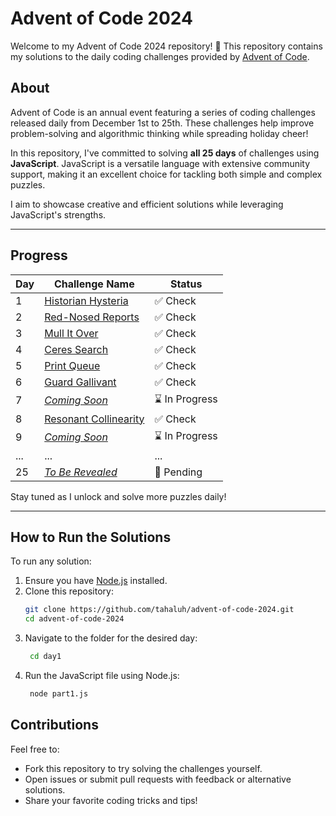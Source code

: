 # Advent of Code 2024

Welcome to my Advent of Code 2024 repository! 🎄 This repository contains my solutions to the daily coding challenges provided by [Advent of Code](https://adventofcode.com/2024).

## About

Advent of Code is an annual event featuring a series of coding challenges released daily from December 1st to 25th. These challenges help improve problem-solving and algorithmic thinking while spreading holiday cheer!

In this repository, I've committed to solving **all 25 days** of challenges using **JavaScript**. JavaScript is a versatile language with extensive community support, making it an excellent choice for tackling both simple and complex puzzles.

I aim to showcase creative and efficient solutions while leveraging JavaScript's strengths.

---

## Progress

| Day | Challenge Name                            | Status         |
| --- | ----------------------------------------- | -------------- |
| 1   | [Historian Hysteria](./day1/README.md)    | ✅ Check       |
| 2   | [Red-Nosed Reports](./day2/README.md)     | ✅ Check       |
| 3   | [Mull It Over](./day3/README.md)          | ✅ Check       |
| 4   | [Ceres Search](./day4/README.md)          | ✅ Check       |
| 5   | [Print Queue](./day5/README.md)           | ✅ Check       |
| 6   | [Guard Gallivant](./day6/README.md)       | ✅ Check       |
| 7   | [_Coming Soon_](./README.md)              | ⌛ In Progress |
| 8   | [Resonant Collinearity](./day8/README.md) | ✅ Check       |
| 9   | [_Coming Soon_](./README.md)              | ⌛ In Progress |
| ... | ...                                       | ...            |
| 25  | [_To Be Revealed_](./day25/README.md)     | 🚀 Pending     |

Stay tuned as I unlock and solve more puzzles daily!

---

## How to Run the Solutions

To run any solution:

1. Ensure you have [Node.js](https://nodejs.org/) installed.
2. Clone this repository:
   ```bash
   git clone https://github.com/tahaluh/advent-of-code-2024.git
   cd advent-of-code-2024
   ```
3. Navigate to the folder for the desired day:
   ```bash
    cd day1
   ```
4. Run the JavaScript file using Node.js:
   ```bash
    node part1.js
   ```

## Contributions

Feel free to:

- Fork this repository to try solving the challenges yourself.
- Open issues or submit pull requests with feedback or alternative solutions.
- Share your favorite coding tricks and tips!
